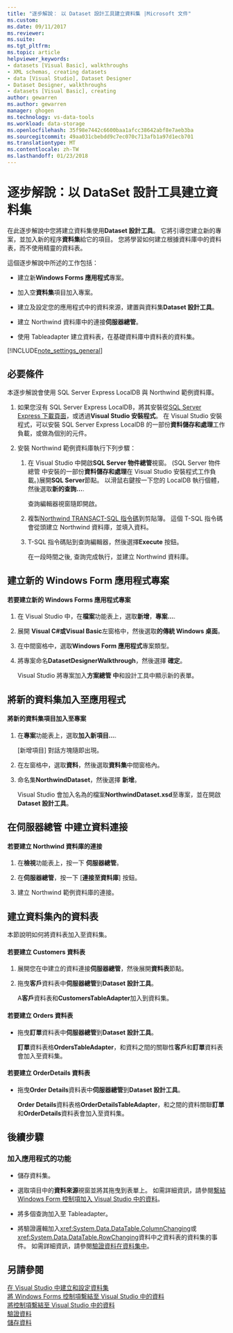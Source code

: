 ```yaml
---
title: "逐步解說： 以 Dataset 設計工具建立資料集 |Microsoft 文件"
ms.custom: 
ms.date: 09/11/2017
ms.reviewer: 
ms.suite: 
ms.tgt_pltfrm: 
ms.topic: article
helpviewer_keywords:
- datasets [Visual Basic], walkthroughs
- XML schemas, creating datasets
- data [Visual Studio], Dataset Designer
- Dataset Designer, walkthroughs
- datasets [Visual Basic], creating
author: gewarren
ms.author: gewarren
manager: ghogen
ms.technology: vs-data-tools
ms.workload: data-storage
ms.openlocfilehash: 35f98e7442c6600baa1afcc38642abf8e7aeb3ba
ms.sourcegitcommit: 49aa031cbebdd9c7ec070c713afb1a97d1ecb701
ms.translationtype: MT
ms.contentlocale: zh-TW
ms.lasthandoff: 01/23/2018
---
```

# <a name="walkthrough-creating-a-dataset-with-the-dataset-designer"></a>逐步解說：以 DataSet 設計工具建立資料集

在此逐步解說中您將建立資料集使用**Dataset 設計工具**。 它將引導您建立新的專案，並加入新的程序**資料集**給它的項目。 您將學習如何建立根據資料庫中的資料表，而不使用精靈的資料表。  

這個逐步解說中所述的工作包括：  

-   建立新**Windows Forms 應用程式**專案。  

-   加入空**資料集**項目加入專案。  

-   建立及設定您的應用程式中的資料來源，建置與資料集**Dataset 設計工具**。  
 
-   建立 Northwind 資料庫中的連接**伺服器總管**。  

-   使用 Tableadapter 建立資料表，在基礎資料庫中資料表的資料集。  

[!INCLUDE[note_settings_general](../data-tools/includes/note_settings_general_md.md)]  
  
## <a name="prerequisites"></a>必要條件  
本逐步解說會使用 SQL Server Express LocalDB 與 Northwind 範例資料庫。  
  
1.  如果您沒有 SQL Server Express LocalDB，將其安裝從[SQL Server Express 下載頁面](https://www.microsoft.com/sql-server/sql-server-editions-express)，或透過**Visual Studio 安裝程式**。 在 Visual Studio 安裝程式，可以安裝 SQL Server Express LocalDB 的一部份**資料儲存和處理**工作負載，或做為個別的元件。  
  
2.  安裝 Northwind 範例資料庫執行下列步驟：  

    1. 在 Visual Studio 中開啟**SQL Server 物件總管**視窗。 (SQL Server 物件總管 中安裝的一部份**資料儲存和處理**在 Visual Studio 安裝程式工作負載。)展開**SQL Server**節點。 以滑鼠右鍵按一下您的 LocalDB 執行個體，然後選取**新的查詢...**.  

       查詢編輯器視窗隨即開啟。  

    2. 複製[Northwind TRANSACT-SQL 指令碼](https://github.com/MicrosoftDocs/visualstudio-docs/blob/master/docs/data-tools/samples/northwind.sql?raw=true)到剪貼簿。 這個 T-SQL 指令碼會從頭建立 Northwind 資料庫，並填入資料。  

    3. T-SQL 指令碼貼到查詢編輯器，然後選擇**Execute**  按鈕。  

       在一段時間之後, 查詢完成執行，並建立 Northwind 資料庫。  
  
## <a name="creating-a-new-windows-forms-application-project"></a>建立新的 Windows Form 應用程式專案  
  
#### <a name="to-create-a-new-windows-forms-application-project"></a>若要建立新的 Windows Forms 應用程式專案  
  
1. 在 Visual Studio 中，在**檔案**功能表上，選取**新增**，**專案...**.  
  
2. 展開  **Visual C#**或**Visual Basic**左窗格中，然後選取**的傳統 Windows 桌面**。  

3. 在中間窗格中，選取**Windows Form 應用程式**專案類型。  

4. 將專案命名**DatasetDesignerWalkthrough**，然後選擇 **確定**。  
  
     Visual Studio 將專案加入**方案總管 中**和設計工具中顯示新的表單。  
  
## <a name="adding-a-new-dataset-to-the-application"></a>將新的資料集加入至應用程式  
  
#### <a name="to-add-a-new-dataset-item-to-the-project"></a>將新的資料集項目加入至專案  
  
1.  在**專案**功能表上，選取**加入新項目...**.  
  
     [新增項目] 對話方塊隨即出現。  
  
2.  在左窗格中，選取**資料**，然後選取**資料集**中間窗格內。  
  
3.  命名集**NorthwindDataset**，然後選擇 **新增**。  
  
     Visual Studio 會加入名為的檔案**NorthwindDataset.xsd**至專案，並在開啟**Dataset 設計工具**。  
  
## <a name="creating-a-data-connection-in-server-explorer"></a>在伺服器總管 中建立資料連接  
  
#### <a name="to-create-a-connection-to-the-northwind-database"></a>若要建立 Northwind 資料庫的連接  
  
1.  在**檢視**功能表上，按一下 **伺服器總管**。  
  
2.  在**伺服器總管**，按一下 [**連接至資料庫**] 按鈕。  
  
3.  建立 Northwind 範例資料庫的連接。  
  
## <a name="creating-the-tables-in-the-dataset"></a>建立資料集內的資料表  
本節說明如何將資料表加入至資料集。  
  
#### <a name="to-create-the-customers-table"></a>若要建立 Customers 資料表  
  
1.  展開您在中建立的資料連接**伺服器總管**，然後展開**資料表**節點。  
  
2.  拖曳**客戶**資料表中**伺服器總管**到**Dataset 設計工具**。  
  
     A**客戶**資料表和**CustomersTableAdapter**加入到資料集。  
  
#### <a name="to-create-the-orders-table"></a>若要建立 Orders 資料表  
  
-   拖曳**訂單**資料表中**伺服器總管**到**Dataset 設計工具**。  
  
     **訂單**資料表格**OrdersTableAdapter**，和資料之間的關聯性**客戶**和**訂單**資料表會加入至資料集。  
  
#### <a name="to-create-the-orderdetails-table"></a>若要建立 OrderDetails 資料表  
  
-   拖曳**Order Details**資料表中**伺服器總管**到**Dataset 設計工具**。  
  
     **Order Details**資料表格**OrderDetailsTableAdapter**，和之間的資料關聯**訂單**和**OrderDetails**資料表會加入至資料集。  
  
## <a name="next-steps"></a>後續步驟  
  
### <a name="to-add-functionality-to-your-application"></a>加入應用程式的功能  
  
-   儲存資料集。  
  
-   選取項目中的**資料來源**視窗並將其拖曳到表單上。 如需詳細資訊，請參閱[繫結 Windows Form 控制項加入 Visual Studio 中的資料](../data-tools/bind-windows-forms-controls-to-data-in-visual-studio.md)。  
  
-   將多個查詢加入至 Tableadapter。 
  
-   將驗證邏輯加入<xref:System.Data.DataTable.ColumnChanging>或<xref:System.Data.DataTable.RowChanging>資料中之資料表的資料集的事件。 如需詳細資訊，請參閱[驗證資料在資料集中](../data-tools/validate-data-in-datasets.md)。  
  
## <a name="see-also"></a>另請參閱
[在 Visual Studio 中建立和設定資料集](../data-tools/create-and-configure-datasets-in-visual-studio.md)  
[將 Windows Forms 控制項繫結至 Visual Studio 中的資料](../data-tools/bind-windows-forms-controls-to-data-in-visual-studio.md)   
[將控制項繫結至 Visual Studio 中的資料](../data-tools/bind-controls-to-data-in-visual-studio.md)   
[驗證資料](../data-tools/validate-data-in-datasets.md)   
[儲存資料](../data-tools/saving-data.md)